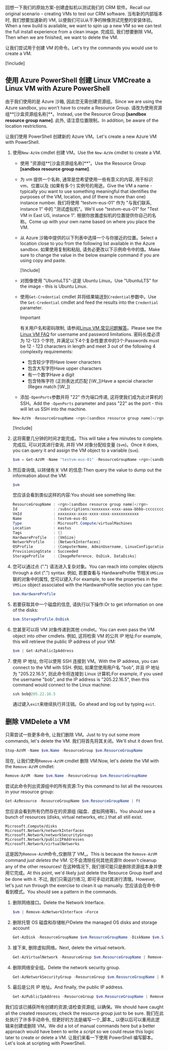 <span data-ttu-id="92dd4-101">回想一下我们的原始方案-创建虚拟机以测试我们的 CRM 软件。</span><span class="sxs-lookup"><span data-stu-id="92dd4-101">Recall our original scenario - creating VMs to test our CRM software.</span></span> <span data-ttu-id="92dd4-102">当有新的内部版本时, 我们想要加速新的 VM, 以便我们可以从干净的映像测试完整的安装体验。</span><span class="sxs-lookup"><span data-stu-id="92dd4-102">When a new build is available, we want to spin up a new VM so we can test the full install experience from a clean image.</span></span> <span data-ttu-id="92dd4-103">完成后, 我们想要删除 VM。</span><span class="sxs-lookup"><span data-stu-id="92dd4-103">Then when we are finished, we want to delete the VM.</span></span>

<span data-ttu-id="92dd4-104">让我们尝试用于创建 VM 的命令。</span><span class="sxs-lookup"><span data-stu-id="92dd4-104">Let's try the commands you would use to create a VM.</span></span>

<!-- Activate the sandbox -->
[!include[](../../../includes/azure-sandbox-activate.md)]

## <a name="create-a-linux-vm-with-azure-powershell"></a><span data-ttu-id="92dd4-105">使用 Azure PowerShell 创建 Linux VM</span><span class="sxs-lookup"><span data-stu-id="92dd4-105">Create a Linux VM with Azure PowerShell</span></span>

<span data-ttu-id="92dd4-106">由于我们使用的是 Azure 沙箱, 因此您无需创建资源组。</span><span class="sxs-lookup"><span data-stu-id="92dd4-106">Since we are using the Azure sandbox, you won't have to create a Resource Group.</span></span> <span data-ttu-id="92dd4-107">请改为使用资源组**<rgn>[沙盒资源组名称]</rgn>**。</span><span class="sxs-lookup"><span data-stu-id="92dd4-107">Instead, use the Resource Group **<rgn>[sandbox resource group name]</rgn>**.</span></span> <span data-ttu-id="92dd4-108">此外, 请注意位置限制。</span><span class="sxs-lookup"><span data-stu-id="92dd4-108">In addition, be aware of the location restrictions.</span></span>

<span data-ttu-id="92dd4-109">让我们使用 PowerShell 创建新的 Azure VM。</span><span class="sxs-lookup"><span data-stu-id="92dd4-109">Let's create a new Azure VM with PowerShell.</span></span>

1. <span data-ttu-id="92dd4-110">使用`New-AzVm` cmdlet 创建 VM。</span><span class="sxs-lookup"><span data-stu-id="92dd4-110">Use the `New-AzVm` cmdlet to create a VM.</span></span>
    - <span data-ttu-id="92dd4-111">使用 "资源组**<rgn>[沙盒资源组名称]</rgn>**"。</span><span class="sxs-lookup"><span data-stu-id="92dd4-111">Use the Resource Group **<rgn>[sandbox resource group name]</rgn>**.</span></span>
    - <span data-ttu-id="92dd4-112">为 vm 提供一个名称, 通常是您希望使用一些有意义的内容, 用于标识 vm、位置以及 (如果有多个) 实例号的用途。</span><span class="sxs-lookup"><span data-stu-id="92dd4-112">Give the VM a name - typically you want to use something meaningful that identifies the purposes of the VM, location, and (if there is more than one) instance number.</span></span> <span data-ttu-id="92dd4-113">我们将使用 "testvm-eus-01" 作为 "与我们联系, instance 1" 中的 "测试虚拟机"。</span><span class="sxs-lookup"><span data-stu-id="92dd4-113">We'll use "testvm-eus-01" for "Test VM in East US, instance 1".</span></span> <span data-ttu-id="92dd4-114">根据你放置虚拟机的位置提供你自己的名称。</span><span class="sxs-lookup"><span data-stu-id="92dd4-114">Come up with your own name based on where you place the VM.</span></span>
    - <span data-ttu-id="92dd4-115">从 Azure 沙箱中提供的以下列表中选择一个与你接近的位置。</span><span class="sxs-lookup"><span data-stu-id="92dd4-115">Select a location close to you from the following list available in the Azure sandbox.</span></span> <span data-ttu-id="92dd4-116">如果使用复制和粘贴, 请务必更改以下示例命令中的值。</span><span class="sxs-lookup"><span data-stu-id="92dd4-116">Make sure to change the value in the below example command if you are using copy and paste.</span></span>

        [!include[](../../../includes/azure-sandbox-regions-note.md)]

    - <span data-ttu-id="92dd4-117">对图像使用 "UbuntuLTS"-这是 Ubuntu Linux。</span><span class="sxs-lookup"><span data-stu-id="92dd4-117">Use "UbuntuLTS" for the image - this is Ubuntu Linux.</span></span>
    - <span data-ttu-id="92dd4-118">使用`Get-Credential` cmdlet 并将结果输送到`Credential`参数中。</span><span class="sxs-lookup"><span data-stu-id="92dd4-118">Use the `Get-Credential` cmdlet and feed the results into the `Credential` parameter.</span></span>
      > [!IMPORTANT]
      > <span data-ttu-id="92dd4-119">有关用户名和密码限制, 请参阅[Linux VM 常见问题解答](https://docs.microsoft.com/en-us/azure/virtual-machines/linux/faq#what-are-the-username-requirements-when-creating-a-vm?azure-portal=true)。</span><span class="sxs-lookup"><span data-stu-id="92dd4-119">Please see the [Linux VM FAQ](https://docs.microsoft.com/en-us/azure/virtual-machines/linux/faq#what-are-the-username-requirements-when-creating-a-vm?azure-portal=true) for username and password limitations.</span></span> <span data-ttu-id="92dd4-120">密码长度必须为 12-123 个字符, 并满足以下4个复杂性要求中的3个:</span><span class="sxs-lookup"><span data-stu-id="92dd4-120">Passwords must be 12 - 123 characters in length and meet 3 out of the following 4 complexity requirements:</span></span>
      > - <span data-ttu-id="92dd4-121">包含较少字符</span><span class="sxs-lookup"><span data-stu-id="92dd4-121">Have lower characters</span></span>
      > - <span data-ttu-id="92dd4-122">包含大写字符</span><span class="sxs-lookup"><span data-stu-id="92dd4-122">Have upper characters</span></span>
      > - <span data-ttu-id="92dd4-123">有一个数字</span><span class="sxs-lookup"><span data-stu-id="92dd4-123">Have a digit</span></span>
      > - <span data-ttu-id="92dd4-124">包含特殊字符 (正则表达式匹配 [\W_])</span><span class="sxs-lookup"><span data-stu-id="92dd4-124">Have a special character (Regex match [\W_])</span></span>
    - <span data-ttu-id="92dd4-125">添加`-OpenPorts`参数并将 "22" 作为端口传递, 这将使我们成为此计算机的 SSH。</span><span class="sxs-lookup"><span data-stu-id="92dd4-125">Add the `-OpenPorts` parameter and pass "22" as the port - this will let us SSH into the machine.</span></span>
 
    ```powershell
    New-AzVm -ResourceGroupName <rgn>[sandbox resource group name]</rgn> -Name "testvm-eus-01" -Credential (Get-Credential) -Location "East US" -Image UbuntuLTS -OpenPorts 22
    ```

    [!include[](../../../includes/azure-cloudshell-copy-paste-tip.md)]
    
1. <span data-ttu-id="92dd4-126">这将需要几分钟的时间才能完成。</span><span class="sxs-lookup"><span data-stu-id="92dd4-126">This will take a few minutes to complete.</span></span> <span data-ttu-id="92dd4-127">完成后, 可以对其进行查询, 并将 VM 对象分配给变量 (`$vm`)。</span><span class="sxs-lookup"><span data-stu-id="92dd4-127">Once it does, you can query it and assign the VM object to a variable (`$vm`).</span></span>

    ```powershell
    $vm = Get-AzVM -Name "testvm-eus-01" -ResourceGroupName <rgn>[sandbox resource group name]</rgn>
    ```
    
1. <span data-ttu-id="92dd4-128">然后查询值, 以转储有关 VM 的信息:</span><span class="sxs-lookup"><span data-stu-id="92dd4-128">Then query the value to dump out the information about the VM:</span></span>

    ```powershell
    $vm
    ```

    <span data-ttu-id="92dd4-129">您应该会看到类似这样的内容:</span><span class="sxs-lookup"><span data-stu-id="92dd4-129">You should see something like:</span></span>

    ```powershell
    ResourceGroupName : <rgn>[sandbox resource group name]</rgn>
    Id                : /subscriptions/xxxxxxxx-xxxx-aaaa-bbbb-cccccccccccc/resourceGroups/<rgn>[sandbox resource group name]</rgn>/providers/Microsoft.Compute/virtualMachines/testvm-eus-01
    VmId              : xxxxxxxx-xxxx-xxxx-xxxx-xxxxxxxxxxxx
    Name              : testvm-eus-01
    Type              : Microsoft.Compute/virtualMachines
    Location          : eastus
    Tags              : {}
    HardwareProfile   : {VmSize}
    NetworkProfile    : {NetworkInterfaces}
    OSProfile         : {ComputerName, AdminUsername, LinuxConfiguration, Secrets}
    ProvisioningState : Succeeded
    StorageProfile    : {ImageReference, OsDisk, DataDisks}
    ```
    
1. <span data-ttu-id="92dd4-130">您可以通过点 (".") 语法进入复杂对象。</span><span class="sxs-lookup"><span data-stu-id="92dd4-130">You can reach into complex objects through a dot (".") syntax.</span></span> <span data-ttu-id="92dd4-131">例如, 若要查看与 HardwareProfile 节相关`VMSize`联的对象中的属性, 您可以键入:</span><span class="sxs-lookup"><span data-stu-id="92dd4-131">For example, to see the properties in the `VMSize` object associated with the HardwareProfile section you can type:</span></span>

    ```powershell
    $vm.HardwareProfile
    ```

1. <span data-ttu-id="92dd4-132">若要获取其中一个磁盘的信息, 请执行以下操作:</span><span class="sxs-lookup"><span data-stu-id="92dd4-132">Or to get information on one of the disks:</span></span>

    ```powershell
    $vm.StorageProfile.OsDisk
    ```

1. <span data-ttu-id="92dd4-133">您甚至可以将 VM 对象传递到其他 cmdlet。</span><span class="sxs-lookup"><span data-stu-id="92dd4-133">You can even pass the VM object into other cmdlets.</span></span> <span data-ttu-id="92dd4-134">例如, 这将检索 VM 的公共 IP 地址:</span><span class="sxs-lookup"><span data-stu-id="92dd4-134">For example, this will retrieve the public IP address of your VM:</span></span>

    ```powershell
    $vm | Get-AzPublicIpAddress
    ```

1. <span data-ttu-id="92dd4-135">使用 IP 地址, 你可以使用 SSH 连接到 VM。</span><span class="sxs-lookup"><span data-stu-id="92dd4-135">With the IP address, you can connect to the VM with SSH.</span></span> <span data-ttu-id="92dd4-136">例如, 如果您使用用户名 "bob", 并且 IP 地址为 "205.22.16.5", 则此命令将连接到 Linux 计算机:</span><span class="sxs-lookup"><span data-stu-id="92dd4-136">For example, if you used the username "bob", and the IP address is "205.22.16.5", then this command would connect to the Linux machine:</span></span>

    ```powershell
    ssh bob@205.22.16.5
    ```

    <span data-ttu-id="92dd4-137">通过键入`exit`来继续执行并注销。</span><span class="sxs-lookup"><span data-stu-id="92dd4-137">Go ahead and log out by typing `exit`.</span></span>


## <a name="delete-a-vm"></a><span data-ttu-id="92dd4-138">删除 VM</span><span class="sxs-lookup"><span data-stu-id="92dd4-138">Delete a VM</span></span>

<span data-ttu-id="92dd4-139">只需尝试一些更多命令, 让我们删除 VM。</span><span class="sxs-lookup"><span data-stu-id="92dd4-139">Just to try out some more commands, let's delete the VM.</span></span> <span data-ttu-id="92dd4-140">我们将首先将其关闭。</span><span class="sxs-lookup"><span data-stu-id="92dd4-140">We'll shut it down first.</span></span>

```powershell
Stop-AzVM -Name $vm.Name -ResourceGroup $vm.ResourceGroupName
```

<span data-ttu-id="92dd4-141">现在, 让我们使用`Remove-AzVM` cmdlet 删除 VM:</span><span class="sxs-lookup"><span data-stu-id="92dd4-141">Now, let's delete the VM with the `Remove-AzVM` cmdlet:</span></span>

```powershell
Remove-AzVM -Name $vm.Name -ResourceGroup $vm.ResourceGroupName
```

<span data-ttu-id="92dd4-142">尝试此命令列出资源组中的所有资源:</span><span class="sxs-lookup"><span data-stu-id="92dd4-142">Try this command to list all the resources in your resource group:</span></span>

```powershell
Get-AzResource -ResourceGroupName $vm.ResourceGroupName | ft
```

<span data-ttu-id="92dd4-143">您应该会看到所有仍然存在的资源组 (磁盘、虚拟网络等)。</span><span class="sxs-lookup"><span data-stu-id="92dd4-143">You should see a bunch of resources (disks, virtual networks, etc.) that all still exist.</span></span> 

```output
Microsoft.Compute/disks
Microsoft.Network/networkInterfaces
Microsoft.Network/networkSecurityGroups
Microsoft.Network/publicIPAddresses
Microsoft.Network/virtualNetworks
```

<span data-ttu-id="92dd4-144">这是因为`Remove-AzVM`命令_仅删除了 VM_。</span><span class="sxs-lookup"><span data-stu-id="92dd4-144">This is because the `Remove-AzVM` command _just deletes the VM_.</span></span> <span data-ttu-id="92dd4-145">它不会清除任何其他资源!</span><span class="sxs-lookup"><span data-stu-id="92dd4-145">It doesn't cleanup any of the other resources!</span></span> <span data-ttu-id="92dd4-146">在这种情况下, 我们很可能只是删除资源组本身并使用它完成。</span><span class="sxs-lookup"><span data-stu-id="92dd4-146">At this point, we'd likely just delete the Resource Group itself and be done with it.</span></span> <span data-ttu-id="92dd4-147">不过, 我们只需运行练习, 即可手动对其进行清理。</span><span class="sxs-lookup"><span data-stu-id="92dd4-147">However, let's just run through the exercise to clean it up manually.</span></span> <span data-ttu-id="92dd4-148">您应该会在命令中看到模式。</span><span class="sxs-lookup"><span data-stu-id="92dd4-148">You should see a pattern in the commands.</span></span>

1. <span data-ttu-id="92dd4-149">删除网络接口。</span><span class="sxs-lookup"><span data-stu-id="92dd4-149">Delete the Network Interface.</span></span>

    ```powershell
    $vm | Remove-AzNetworkInterface –Force
    ```
    
1. <span data-ttu-id="92dd4-150">删除托管 OS 磁盘和存储帐户</span><span class="sxs-lookup"><span data-stu-id="92dd4-150">Delete the managed OS disks and storage account</span></span>

    ```powershell
    Get-AzDisk -ResourceGroupName $vm.ResourceGroupName -DiskName $vm.StorageProfile.OSDisk.Name | Remove-AzDisk -Force
    ```

1. <span data-ttu-id="92dd4-151">接下来, 删除虚拟网络。</span><span class="sxs-lookup"><span data-stu-id="92dd4-151">Next, delete the virtual network.</span></span>

    ```powershell
    Get-AzVirtualNetwork -ResourceGroup $vm.ResourceGroupName | Remove-AzVirtualNetwork -Force
    ```

1. <span data-ttu-id="92dd4-152">删除网络安全组。</span><span class="sxs-lookup"><span data-stu-id="92dd4-152">Delete the network security group.</span></span>

    ```powershell
    Get-AzNetworkSecurityGroup -ResourceGroup $vm.ResourceGroupName | Remove-AzNetworkSecurityGroup -Force
    ```

1. <span data-ttu-id="92dd4-153">最后是公共 IP 地址。</span><span class="sxs-lookup"><span data-stu-id="92dd4-153">And finally, the public IP address.</span></span>

    ```powershell
    Get-AzPublicIpAddress -ResourceGroup $vm.ResourceGroupName | Remove-AzPublicIpAddress -Force
    ```

<span data-ttu-id="92dd4-154">我们应该已捕获所有创建的资源;请检查资源组, 以确保。</span><span class="sxs-lookup"><span data-stu-id="92dd4-154">We should have caught all the created resources; check the resource group just to be sure.</span></span> <span data-ttu-id="92dd4-155">我们在此处执行了许多手动命令, 但更好的方法是编写一个_脚本_, 以便以后可以重用此逻辑来创建或删除 VM。</span><span class="sxs-lookup"><span data-stu-id="92dd4-155">We did a lot of manual commands here but a better approach would have been to write a _script_ so we could reuse this logic later to create or delete a VM.</span></span> <span data-ttu-id="92dd4-156">让我们来看一下使用 PowerShell 编写脚本。</span><span class="sxs-lookup"><span data-stu-id="92dd4-156">Let's look at scripting with PowerShell.</span></span>